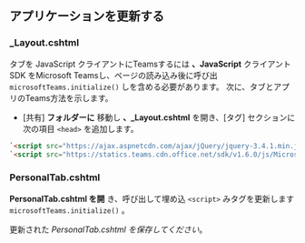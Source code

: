 ## <a name="update-your-application"></a>アプリケーションを更新する

### <a name="_layoutcshtml"></a>_Layout.cshtml

タブを JavaScript クライアントにTeamsするには **、JavaScript** クライアント SDK をMicrosoft Teamsし、ページの読み込み後に呼び出 `microsoftTeams.initialize()` しを含める必要があります。 次に、タブとアプリのTeams方法を示します。

- [共有] **フォルダーに** 移動し **、_Layout.cshtml** を開き、[タグ] セクションに次の項目 `<head>` を追加します。

```html
`<script src="https://ajax.aspnetcdn.com/ajax/jQuery/jquery-3.4.1.min.js"></script>`
`<script src="https://statics.teams.cdn.office.net/sdk/v1.6.0/js/MicrosoftTeams.min.js"></script>`
```

### <a name="personaltabcshtml"></a>PersonalTab.cshtml

**PersonalTab.cshtml を開** き、呼び出して埋め込 `<script>` みタグを更新します `microsoftTeams.initialize()` 。

更新された *PersonalTab.cshtml を保存してください*。